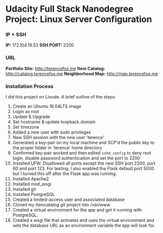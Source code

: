 # Udacity Full Stack Nanodegree Project: Linux Server Configuration

### IP + SSH
**IP:** 172.104.19.53 
**SSH PORT:** 2200 

### URL
**Portfolio Site:** http://terencefox.me 
**Item Catalog:** http://catalog.terencefox.me 
**Neighborhood Map:** http://map.terencefox.me

### Installation Process
I did this project on Linode. A brief outline of the steps:
1. Create an Ubuntu 16.04LTS image
2. Login as root
3. Update & Upgrade
4. Set hostname & update loopback domain
5. Set timezone
6. Added a new user with sudo privileges
7. New SSH session with the new user 'terence'
8. Generated a key-pair on my local machine and SCP'd the public key to the proper folder in 'terence' home directory
9. Confirmed key-pair worked and then edited `sshd_config` to deny root login, disable password authentication and set the port to 2200
10. Installed UFW. Disallowed all ports except the new SSH port 2200, port 80 and port 123. For testing, I also enabled the Flask default port 5000 but I turned this off after the Flask app was running.
11. Installed Apache2
12. Installed mod_wsgi
13. Installed git
14. Installed PostgreSQL
15. Created a limited-access user and associated database
16. Cloned my itemcatalog git project into /var/www
17. Created a virtual environment for the app and got it running with PostgreSQL.
18. Created a wsgi file that activates and uses the virtual environment and sets the database URL as an environment variable the app will look for.
